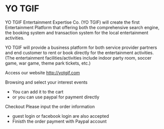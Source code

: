 # YO TGIF

YO TGIF Entertainment Expertise Co. (YO TGIF) will create the first Entertainment Platform that offering both the 
comprehensive search engine, the booking system and transaction system for the local entertainment activities. 

YO TGIF will provide a business platform for both service provider partners and end customer to rent or book directly 
for the entertainment activities. (The entertainment facilities/activities include indoor party room, soccer game, 
war game, theme park tickets, etc.) 

Access our website
http://yotgif.com

Browsing and select your interest events
- You can add it to the cart
- or you can use paypal for payment directly

Checkout
Please input the order information
- guest login or facebook login are also accepted
- Finisth the order payment with Paypal account
